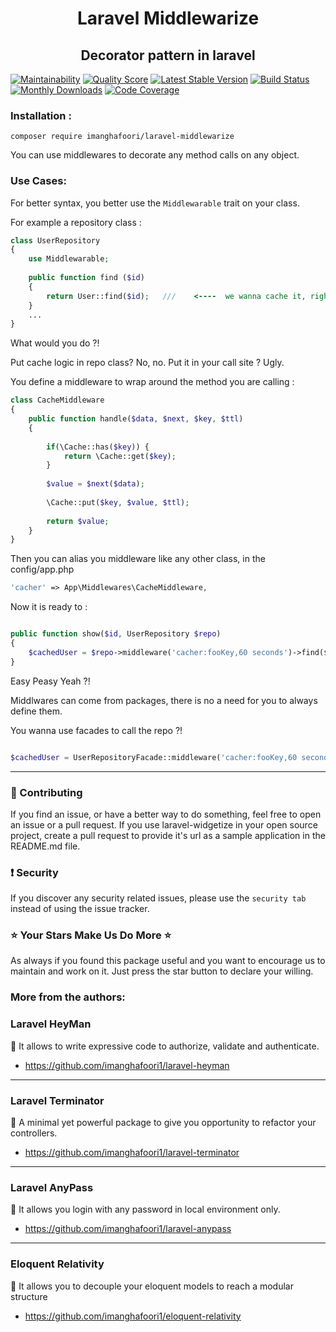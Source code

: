 
<p align="center">
    
<h1 align="center"> Laravel Middlewarize </h1>
<h2 align="center"> 
Decorator pattern in laravel
</h2>

    
[![Maintainability](https://api.codeclimate.com/v1/badges/265609ba555d5fd06560/maintainability)](https://codeclimate.com/github/imanghafoori1/laravel-middlewarize/maintainability)
<a href="https://scrutinizer-ci.com/g/imanghafoori1/laravel-middlewarize"><img src="https://img.shields.io/scrutinizer/g/imanghafoori1/laravel-middlewarize.svg?style=flat-square" alt="Quality Score"></img></a>
[![Latest Stable Version](https://poser.pugx.org/imanghafoori/laravel-middlewarize/v/stable)](https://packagist.org/packages/imanghafoori/laravel-middlewarize)
[![Build Status](https://travis-ci.org/imanghafoori1/laravel-middlewarize.svg?branch=master)](https://travis-ci.org/imanghafoori1/laravel-middlewarize)
[![Monthly Downloads](https://poser.pugx.org/imanghafoori/laravel-middlewarize/d/monthly)](https://packagist.org/packages/imanghafoori/laravel-middlewarize)
[![Code Coverage](https://scrutinizer-ci.com/g/imanghafoori1/laravel-middlewarize/badges/coverage.png?b=master)](https://scrutinizer-ci.com/g/imanghafoori1/laravel-middlewarize/?branch=master)
</p>



### Installation : 

```
composer require imanghafoori/laravel-middlewarize
```

You can use middlewares to decorate any method calls on any object.

### Use Cases:

For better syntax, you better use the `Middlewarable` trait on your class.

For example a repository class :

```php
class UserRepository
{
    use Middlewarable;
    
    public function find ($id) 
    {
        return User::find($id);   ///    <----  we wanna cache it, right ?
    }
    ...
}

```

What would you do ?!

Put cache logic in repo class? No, no. Put it in your call site ? Ugly.


You define a middleware to wrap around the method you are calling :

```php
class CacheMiddleware
{
    public function handle($data, $next, $key, $ttl)
    {
        
        if(\Cache::has($key)) {
            return \Cache::get($key);
        }
       
        $value = $next($data);
        
        \Cache::put($key, $value, $ttl);
        
        return $value;
    }
}
```

Then you can alias you middleware like any other class, in the config/app.php
```php
'cacher' => App\Middlewares\CacheMiddleware,
```

Now it is ready to :

```php

public function show($id, UserRepository $repo)
{
    $cachedUser = $repo->middleware('cacher:fooKey,60 seconds')->find($id);
}

```

Easy Peasy Yeah ?!

Middlwares can come from packages, there is no a need for you to always define them.

You wanna use facades to call the repo ?!

```php

$cachedUser = UserRepositoryFacade::middleware('cacher:fooKey,60 seconds')->find($id);

```

--------------------

### :raising_hand: Contributing 
If you find an issue, or have a better way to do something, feel free to open an issue or a pull request.
If you use laravel-widgetize in your open source project, create a pull request to provide it's url as a sample application in the README.md file. 


### :exclamation: Security
If you discover any security related issues, please use the `security tab` instead of using the issue tracker.


### :star: Your Stars Make Us Do More :star:
As always if you found this package useful and you want to encourage us to maintain and work on it. Just press the star button to declare your willing.



### More from the authors:


### Laravel HeyMan

:gem: It allows to write expressive code to authorize, validate and authenticate.

- https://github.com/imanghafoori1/laravel-heyman


------------

### Laravel Terminator


 :gem: A minimal yet powerful package to give you opportunity to refactor your controllers.

- https://github.com/imanghafoori1/laravel-terminator


------------

### Laravel AnyPass

:gem: It allows you login with any password in local environment only.

- https://github.com/imanghafoori1/laravel-anypass

------------

### Eloquent Relativity

:gem: It allows you to decouple your eloquent models to reach a modular structure

- https://github.com/imanghafoori1/eloquent-relativity
